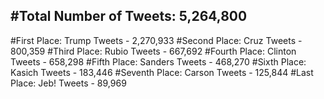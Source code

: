 #Total Number of Tweets: 5,264,800 
---
#First Place: Trump Tweets - 2,270,933
#Second Place: Cruz Tweets - 800,359
#Third Place: Rubio Tweets - 667,692
#Fourth Place: Clinton Tweets - 658,298
#Fifth Place: Sanders Tweets - 468,270
#Sixth Place: Kasich Tweets - 183,446
#Seventh Place: Carson Tweets - 125,844
#Last Place: Jeb! Tweets - 89,969
